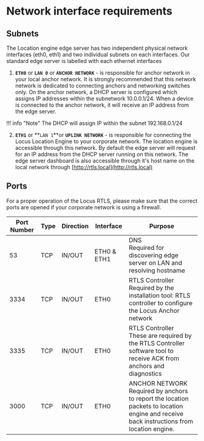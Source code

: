 # Network interface requirements
## Subnets
The Location engine edge server has two independent physical network interfaces (eth0, eth1) and two individual subnets on each interfaces. Our standard edge server is labelled with each ethernet interfaces

1. **`ETH0`** or **`LAN 0`** or **`ANCHOR NETWORK`** - is responsible for anchor network in your local anchor network. It is strongly recommended that this network network is dedicated to connecting anchors and networking switches only. On the anchor network, a DHCP server is configured which assigns IP addresses within the subnetwork 10.0.0.1/24. When a device is connected to the anchor network, it will receive an IP address from the edge server.

!!! info "Note"
    The DHCP will assign IP within the subnet 192.168.0.1/24

2. **`ETH1`** or **`LAN 1`**or **`UPLINK NETWORK`** - is responsible for connecting the Locus Location Engine to your corporate network. The location engine is accessible through this network. By default the edge server will request for an IP address from the DHCP server running on this network. The edge server dashboard is also accessible through it's host name on the local network through [http://rtls.local](http://rtls.local)

## Ports

For a proper operation of the Locus RTLS, please make sure that the correct ports are opened if your corporate network is using a firewall.

|Port Number|Type|Direction|Interface|Purpose
|-----------|----|---------|---|-------
|53         |  TCP  | IN/OUT       |ETH0 & ETH1|  DNS <br/> Required for discovering edge server on LAN and resolving hostname    |
|3334       | TCP   |  IN/OUT      |ETH0|  RTLS Controller <br/> Required by the installation tool: RTLS controller to configure the Locus Anchor network      
|3335          |TCP    |  IN/OUT    |ETH0   |  RTLS Controller <br/> These are required by the RTLS Controller software tool to receive ACK from anchors and diagnostics     
|3000       | TCP   |  IN/OUT      |ETH0|  ANCHOR NETWORK <br/> Required by anchors to report the location packets to location engine and receive back instructions from location engine.

